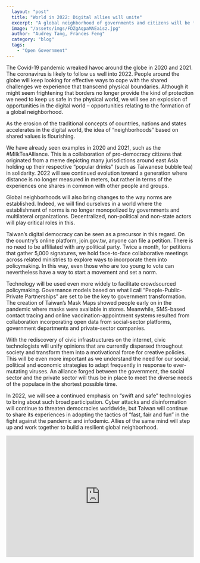 ```yaml
---
  layout: "post"
  title: "World in 2022: Digital allies will unite"
  excerpt: "A global neighborhood of governments and citizens will be formed in the online space."
  image: "/assets/imgs/FDZgAqpaMAEaisz.jpg"
  author: "Audrey Tang, Frances Feng"
  category: "blog"
  tags: 
    - "Open Government"
---
```


The Covid-19 pandemic wreaked havoc around the globe in 2020 and 2021. The coronavirus is likely to follow us well into 2022. People around the globe will keep looking for effective ways to cope with the shared challenges we experience that transcend physical boundaries. Although it might seem frightening that borders no longer provide the kind of protection we need to keep us safe in the physical world, we will see an explosion of opportunities in the digital world – opportunities relating to the formation of a global neighborhood.

As the erosion of the traditional concepts of countries, nations and states accelerates in the digital world, the idea of “neighborhoods” based on shared values is flourishing.

We have already seen examples in 2020 and 2021, such as the #MilkTeaAlliance. This is a collaboration of pro-democracy citizens that originated from a meme depicting many jurisdictions around east Asia holding up their respective “popular drinks” (such as Taiwanese bubble tea) in solidarity. 2022 will see continued evolution toward a generation where distance is no longer measured in meters, but rather in terms of the experiences one shares in common with other people and groups.

Global neighborhoods will also bring changes to the way norms are established. Indeed, we will find ourselves in a world where the establishment of norms is no longer monopolized by governments and multilateral organizations. Decentralized, non-political and non-state actors will play critical roles in this.

Taiwan’s digital democracy can be seen as a precursor in this regard. On the country’s online platform, join.gov.tw, anyone can file a petition. There is no need to be affiliated with any political party. Twice a month, for petitions that gather 5,000 signatures, we hold face-to-face collaborative meetings across related ministries to explore ways to incorporate them into policymaking. In this way, even those who are too young to vote can nevertheless have a way to start a movement and set a norm.

Technology will be used even more widely to facilitate crowdsourced policymaking. Governance models based on what I call “People-Public-Private Partnerships” are set to be the key to government transformation. The creation of Taiwan’s Mask Maps showed people early on in the pandemic where masks were available in stores. Meanwhile, SMS-based contact tracing and online vaccination-appointment systems resulted from collaboration incorporating open data from social-sector platforms, government departments and private-sector companies.

With the rediscovery of civic infrastructures on the internet, civic technologists will unify opinions that are currently dispersed throughout society and transform them into a motivational force for creative policies. This will be even more important as we understand the need for our social, political and economic strategies to adapt frequently in response to ever-mutating viruses. An alliance forged between the government, the social sector and the private sector will thus be in place to meet the diverse needs of the populace in the shortest possible time.

In 2022, we will see a continued emphasis on “swift and safe” technologies to bring about such broad participation. Cyber attacks and disinformation will continue to threaten democracies worldwide, but Taiwan will continue to share its experiences in adopting the tactics of “fast, fair and fun” in the fight against the pandemic and infodemic. Allies of the same mind will step up and work together to build a resilient global neighborhood.

<div style="position:relative;padding-top:max(60%,326px);height:0;width:100%"><iframe sandbox="allow-top-navigation allow-top-navigation-by-user-activation allow-downloads allow-scripts allow-same-origin allow-popups allow-modals allow-popups-to-escape-sandbox" allowfullscreen="true" style="position:absolute;border:none;width:100%;height:100%;left:0;right:0;top:0;bottom:0;" src="https://e.issuu.com/embed.html?d=ww2022&hideIssuuLogo=true&pageNumber=2&u=pdis.tw"></iframe></div>
